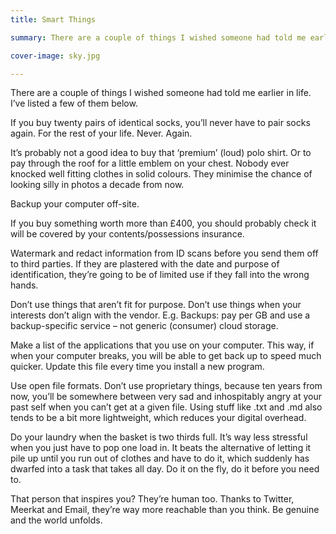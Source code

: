 ```yaml
---
title: Smart Things

summary: There are a couple of things I wished someone had told me earlier in life.

cover-image: sky.jpg

---
```

There are a couple of things I wished someone had told me earlier in life. I’ve listed a few of them below.

If you buy twenty pairs of identical socks, you’ll never have to pair socks again. For the rest of your life. Never. Again.

It’s probably not a good idea to buy that ‘premium’ (loud) polo shirt. Or to pay through the roof for a little emblem on your chest. Nobody ever knocked well fitting clothes in solid colours. They minimise the chance of looking silly in photos a decade from now.

Backup your computer off-site.

If you buy something worth more than £400, you should probably check it will be covered by your contents/possessions insurance.

Watermark and redact information from ID scans before you send them off to third parties. If they are plastered with the date and purpose of identification, they’re going to be of limited use if they fall into the wrong hands.

Don’t use things that aren’t fit for purpose. Don’t use things when your interests don’t align with the vendor. E.g. Backups: pay per GB and use a backup-specific service – not generic (consumer) cloud storage.

Make a list of the applications that you use on your computer. This way, if when your computer breaks, you will be able to get back up to speed much quicker. Update this file every time you install a new program.

Use open file formats. Don’t use proprietary things, because ten years from now, you’ll be somewhere between very sad and inhospitably angry at your past self when you can’t get at a given file. Using stuff like .txt and .md also tends to be a bit more lightweight, which reduces your digital overhead.

Do your laundry when the basket is two thirds full. It’s way less stressful when you just have to pop one load in. It beats the alternative of letting it pile up until you run out of clothes and have to do it, which suddenly has dwarfed into a task that takes all day. Do it on the fly, do it before you need to.

That person that inspires you? They’re human too. Thanks to Twitter, Meerkat and Email, they’re way more reachable than you think. Be genuine and the world unfolds.